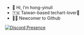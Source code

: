 - 👋 Hi, I’m hong-yinull
- 🇹🇼 Taiwan-based techart-lover💞️
- 😵‍💫 Newcomer to Github

[![Discord Presence](https://lanyard.cnrad.dev/api/:id)](https://discord.com/users/ericnoge1450)

<!---
hongyinull/hongyinull is a ✨ special ✨ repository because its `README.md` (this file) appears on your GitHub profile.
You can click the Preview link to take a look at your changes.
--->
